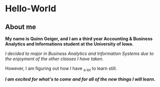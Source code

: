 # Hello-World
## About me
**My name is Quinn Geiger, and I am a third year Accounting & Business Analytics and Informations student at the University of Iowa.**

_I decided to major in Business Analytics and Information Systems due to the enjoyment of the other classes I have taken._

However, I am figuring out how I have <sub>a lot</sub> to learn still.

**_I am excited for what's to come and for all of the new things I will learn._**
